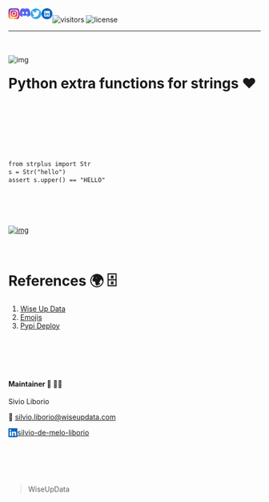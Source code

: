 <a href="https://github.com/wiseupdata/wiseupdata">
  <img align="left" alt="Wise Up Data's Instagram" width="22px" src="https://raw.githubusercontent.com/wiseupdata/wiseupdata/main/assets/instagram.png" />   
</a> 
<a href="https://github.com/wiseupdata/wiseupdata">
  <img align="left" alt="wise Up Data's Discord" width="22px" src="https://raw.githubusercontent.com/wiseupdata/wiseupdata/main/assets/discord.png" />
</a>
<a href="https://github.com/wiseupdata/wiseupdata">
  <img align="left" alt="wise Up Data | Twitter" width="22px" src="https://raw.githubusercontent.com/wiseupdata/wiseupdata/main/assets/twitter.png" />
</a>
<a href="https://github.com/wiseupdata/wiseupdata">
  <img align="left" alt="wise Up Data's LinkedIN" width="22px" src="https://raw.githubusercontent.com/wiseupdata/wiseupdata/main/assets/linkedin.png" />
</a>

![visitors](https://visitor-badge.glitch.me/badge?page_id=wiseupdata.strplus&left_color=green&right_color=black)
![license](https://img.shields.io/github/license/wiseupdata/strplus)

---

<br>
<br>

<a href="https://github.com/wiseupdata/wiseupdata">
<img align="left" alt="img" src="https://raw.githubusercontent.com/wiseupdata/strplus/main/assets/python.png" width="300" />
</a>

<h1>
Python extra functions for strings ❤️
</h1>

<br>
<br>
<br>
<br>
<br>
<br>

```
from strplus import Str
s = Str("hello")
assert s.upper() == "HELLO"
```

<br>
<br>
<br>
<br>
<a href="https://github.com/wiseupdata/wiseupdata">
<img align="center" alt="img" src="https://raw.githubusercontent.com/wiseupdata/strplus/main/assets/under_construction.gif" width="300" />
</a>

<br>
<br>
<br>

# References 🌍 🗄️

1. [Wise Up Data](https://github.com/wiseupdata)
1. [Emojis](https://github.com/wiseupdata/emojis)
1. [Pypi Deploy](https://www.digitalocean.com/community/tutorials/how-to-publish-python-packages-to-pypi-using-poetry-on-ubuntu-22-04)

<br><br>
---

#### Maintainer 🤗 👨‍💻

Sivio Liborio

📧 silvio.liborio@wiseupdata.com

<a href="https://www.linkedin.com/in/silvio-de-melo-liborio">silvio-de-melo-liborio <img align="left" alt="LinkedIN" width="18px" src="https://raw.githubusercontent.com/wiseupdata/wsl-latest/main/assets/linkedin.svg" />
</a>


<br>
<br>
<br>
<br>

> WiseUpData